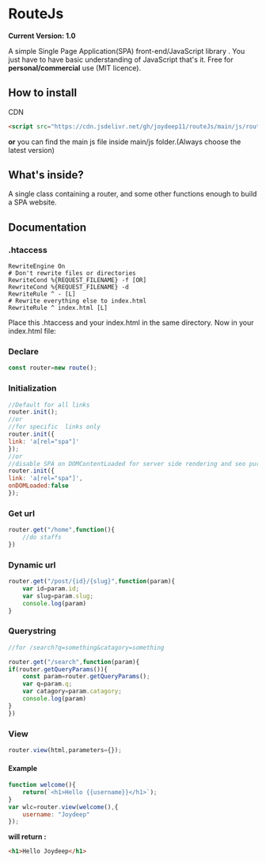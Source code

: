 
# RouteJs
**Current Version: 1.0**


A simple Single Page Application(SPA) front-end/JavaScript  library .
You just have to have basic understanding of JavaScript that's it.
Free for **personal/commercial** use (MIT licence).
## How to install
CDN
```html
<script src="https://cdn.jsdelivr.net/gh/joydeep11/routeJs/main/js/route-1.0.js"></script>
```
**or** you can find the main js file inside main/js folder.(Always choose the latest version)
## What's inside?
A single class containing a router, and some other functions enough to build a SPA website. 
## Documentation
### .htaccess
```.htaccess
RewriteEngine On
# Don't rewrite files or directories
RewriteCond %{REQUEST_FILENAME} -f [OR]
RewriteCond %{REQUEST_FILENAME} -d
RewriteRule ^ - [L]
# Rewrite everything else to index.html 
RewriteRule ^ index.html [L]
```
Place this .htaccess and your index.html in the same directory.
Now in your index.html file:
### Declare

```javascript
const router=new route();
```
### Initialization
```javascript
//Default for all links 
router.init();
//or
//for specific  links only
router.init({
link: 'a[rel="spa"]'
});
//or
//disable SPA on DOMContentLoaded for server side rendering and seo purposes
router.init({
link: 'a[rel="spa"]',
onDOMLoaded:false
});
```
### Get url
```javascript
router.get("/home",function(){
	//do staffs
})
```
### Dynamic url
```javascript
router.get("/post/{id}/{slug}",function(param){
	var id=param.id;
	var slug=param.slug;
	console.log(param)
}
```
### Querystring
```javascript
//for /search?q=something&catagory=something

router.get("/search",function(param){
if(router.getQueryParams()){
	const param=router.getQueryParams();
	var q=param.q;
	var catagory=param.catagory;
	console.log(param)
}
})
```
### View 
```javascript
router.view(html,parameters={});
```
#### Example
```javascript
function welcome(){
	return(`<h1>Hello {{username}}</h1>`);
}
var wlc=router.view(welcome(),{
	username: "Joydeep"
});
```
**will return :**
```html
<h1>Hello Joydeep</h1>
```






